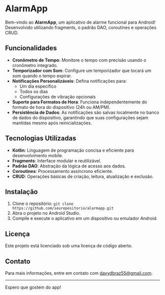 # AlarmApp

Bem-vindo ao **AlarmApp**, um aplicativo de alarme funcional para Android! Desenvolvido utilizando fragments, o padrão DAO, coroutines e operações CRUD.

## Funcionalidades

- **Cronômetro de Tempo**: Monitore o tempo com precisão usando o cronômetro integrado.
- **Temporizador com Som**: Configure um temporizador que tocará um som quando o tempo expirar.
- **Notificações Personalizáveis**: Defina notificações para:
  - Um dia específico
  - Todos os dias
  - Configurações de vibração opcionais
- **Suporte para Formatos de Hora**: Funciona independentemente do formato de hora do dispositivo (24h ou AM/PM).
- **Persistência de Dados**: As notificações são salvas localmente no banco de dados do dispositivo, garantindo que suas configurações sejam mantidas mesmo após reinicializações.

## Tecnologias Utilizadas

- **Kotlin**: Linguagem de programação concisa e eficiente para desenvolvimento mobile.
- **Fragments**: Interface modular e reutilizável.
- **Padrão DAO**: Abstração da lógica de acesso aos dados.
- **Coroutines**: Processamento assíncrono eficiente.
- **CRUD**: Operações básicas de criação, leitura, atualização e exclusão.

## Instalação

1. Clone o repositório: `git clone https://github.com/seurepositorio/alarmapp.git`
2. Abra o projeto no Android Studio.
3. Compile e execute o aplicativo em um dispositivo ou emulador Android.

## Licença

Este projeto está licenciado sob uma licença de código aberto.

## Contato

Para mais informações, entre em contato com [davydbraz55@gmail.com](mailto:davydbraz55@gmail.com).

---

Espero que gostem do app!
